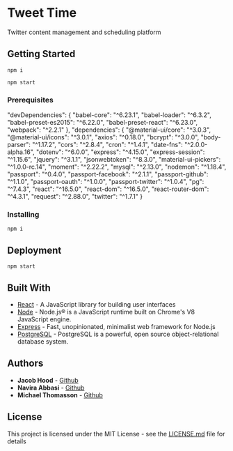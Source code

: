 # Tweet Time

Twitter content management and scheduling platform


## Getting Started
```
npm i
````
```
npm start
```

### Prerequisites

"devDependencies": {
    "babel-core": "^6.23.1",
    "babel-loader": "^6.3.2",
    "babel-preset-es2015": "^6.22.0",
    "babel-preset-react": "^6.23.0",
    "webpack": "^2.2.1"
  },
  "dependencies": {
    "@material-ui/core": "^3.0.3",
    "@material-ui/icons": "^3.0.1",
    "axios": "^0.18.0",
    "bcrypt": "^3.0.0",
    "body-parser": "^1.17.2",
    "cors": "^2.8.4",
    "cron": "^1.4.1",
    "date-fns": "^2.0.0-alpha.16",
    "dotenv": "^6.0.0",
    "express": "^4.15.0",
    "express-session": "^1.15.6",
    "jquery": "^3.1.1",
    "jsonwebtoken": "^8.3.0",
    "material-ui-pickers": "^1.0.0-rc.14",
    "moment": "^2.22.2",
    "mysql": "^2.13.0",
    "nodemon": "^1.18.4",
    "passport": "^0.4.0",
    "passport-facebook": "^2.1.1",
    "passport-github": "^1.1.0",
    "passport-oauth": "^1.0.0",
    "passport-twitter": "^1.0.4",
    "pg": "^7.4.3",
    "react": "^16.5.0",
    "react-dom": "^16.5.0",
    "react-router-dom": "^4.3.1",
    "request": "^2.88.0",
    "twitter": "^1.7.1"
  }

### Installing

```
npm i
```

## Deployment

```
npm start
```

## Built With

* [React](https://reactjs.org/) - A JavaScript library for building user interfaces
* [Node](https://nodejs.org/en/) - Node.js® is a JavaScript runtime built on Chrome's V8 JavaScript engine.
* [Express](https://expressjs.com/) - Fast, unopinionated, minimalist web framework for Node.js
* [PostgreSQL](https://www.postgresql.org/) - PostgreSQL is a powerful, open source object-relational database system.

## Authors

* **Jacob Hood** - [Github](https://github.com/jacobwhood)
* **Navira Abbasi** - [Github](https://github.com/navira5)
* **Michael Thomasson** - [Github](https://github.com/baybars1223)

## License

This project is licensed under the MIT License - see the [LICENSE.md](LICENSE.md) file for details
